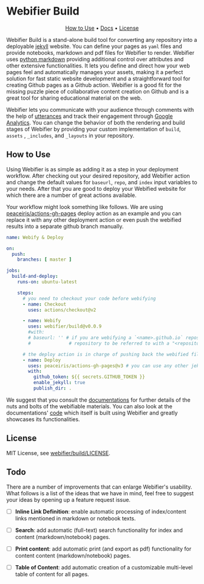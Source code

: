 # Webifier Build

<p align="center">
  <a href="#how-to-use">How to Use</a> •
  <a href="https://webifier.github.io/">Docs</a> •
  <a href="#license">License</a>
</p>

Webifier Build is a stand-alone build tool for converting any repository into a
deployable [jekyll](https://jekyllrb.com/) website. You can define your pages as `yaml` files and provide notebooks,
markdown and pdf files for Webifier to render. Webifier uses [python markdown](https://python-markdown.github.io/)
providing additional control over attributes and other extensive functionalities. It lets you define and direct how your
web pages feel and automatically manages your assets, making it a perfect solution for fast static website development
and a straightforward tool for creating Github pages as a Github action. Webifier is a good fit for the missing puzzle
piece of collaborative content creation on Github and is a great tool for sharing educational material on the web.

Webifier lets you communicate with your audience through comments with the help of [utterances](https://utteranc.es/)
and track their engagement through [Google Analytics](https://analytics.google.com/). You can change the behavior of
both the rendering and build stages of Webifier by providing your custom implementation of `build`, `assets`
, `_includes`, and `_layouts` in your repository.


## How to Use

Using Webifier is as simple as adding it as a step in your deployment workflow. After checking out your desired
repository, add Webifier action and change the default values for `baseurl`, `repo`, and `index` input variables to your
needs. After that you are good to deploy your Webified website for which there are a number of great actions available.

Your workflow might look something like follows. We are using
[peaceiris/actions-gh-pages](https://github.com/peaceiris/actions-gh-pages) deploy action as an example and you can
replace it with any other deployment action or even push the webified results into a separate github branch manually.

```yaml
name: Webify & Deploy

on:
  push:
    branches: [ master ]

jobs:
  build-and-deploy:
    runs-on: ubuntu-latest

    steps:
      # you need to checkout your code before webifying
      - name: Checkout
        uses: actions/checkout@v2

      - name: Webify
        uses: webifier/build@v0.0.9
        #with:
        # baseurl: '' # if you are webifying a `<name>.github.io` repository or don't wish to have the content of this 
        #              # repository to be referred to with a "<repository-name>/" slug

      # the deploy action is in charge of pushing back the webified files into a separate branch such as `gh-pages`
      - name: Deploy
        uses: peaceiris/actions-gh-pages@v3 # you can use any other jekyll build action instead
        with:
          github_token: ${{ secrets.GITHUB_TOKEN }}
          enable_jekyll: true
          publish_dir: .
```
We suggest that you consult the [documentations](https://webifier.github.io/) for further details of the nuts and bolts 
of the webifiable materials. You can also look at the documentations' 
[code](https://github.com/webifier/webifier.github.io) which itself is built using Webifier and greatly showcases its
functionalities.

## License
MIT License, see [webifier/build/LICENSE](https://github.com/webifier/build/blob/master/LICENSE).

## Todo

There are a number of improvements that can enlarge Webifier's usability. What follows is a list of the ideas that we
have in mind, feel free to suggest your ideas by opening up a feature request issue.

* [ ] **Inline Link Definition**: enable automatic processing of index/content links mentioned in markdown or notebook
  texts.
* [ ] **Search**: add automatic (full-text) search functionality for index and content (markdown/notebook) pages.
* [ ] **Print content**: add automatic print (and export as pdf) functionality for content content (markdown/notebook)
  pages.
* [ ] **Table of Content**: add automatic creation of a customizable multi-level table of content for all pages.

  
